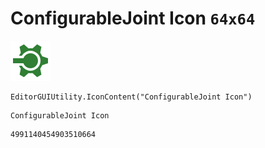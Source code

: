 # ConfigurableJoint Icon `64x64`
<img src="/img/ConfigurableJoint%20Icon.png" width=64 height=64>

``` CSharp
EditorGUIUtility.IconContent("ConfigurableJoint Icon")
```
```
ConfigurableJoint Icon
```
```
4991140454903510664
```
